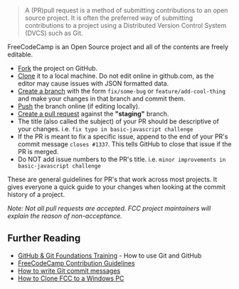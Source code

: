 > A (PR)pull request is a method of submitting contributions to an open source project. It is often the preferred way of submitting contributions to a project using a Distributed Version Control System (DVCS) such as Git.

FreeCodeCamp is an Open Source project and all of the contents are freely editable.

- [Fork](https://help.github.com/articles/fork-a-repo/) the project on GitHub.
- [Clone](https://help.github.com/articles/cloning-a-repository/) it to a local machine.  Do not edit online in github.com, as the editor may cause issues with JSON formatted data.
- [Create a branch](https://help.github.com/articles/creating-and-deleting-branches-within-your-repository/) with the form `fix/some-bug` or `feature/add-cool-thing` and make your changes in that branch and commit them.
- [Push](https://help.github.com/articles/pushing-to-a-remote/) the branch online (if editing locally).
- [Create a pull request](https://help.github.com/articles/creating-a-pull-request/) against the **"staging"** branch.
- The title (also called the subject) of your PR should be descriptive of your changes. i.e. `fix typo in basic-javascript challenge` 
- If the PR is meant to fix a specific issue, append to the end of your PR's commit message `closes #1337`. This tells GitHub to close that issue if the PR is merged.
- Do NOT add issue numbers to the PR's title. i.e. `minor improvements in basic-javascript challenge`

These are general guidelines for PR's that work across most projects. It gives everyone a quick guide to your changes when looking at the commit history of a project. 

*Note:  Not all pull requests are accepted. FCC project maintainers will explain the reason of non-acceptance.*

## Further Reading
* [GitHub & Git Foundations Training](https://www.youtube.com/playlist?list=PLg7s6cbtAD15G8lNyoaYDuKZSKyJrgwB-) - How to use Git and GitHub
* [FreeCodeCamp Contribution Guidelines](https://github.com/FreeCodeCamp/FreeCodeCamp#contributing)
* [How to write Git commit messages](http://chris.beams.io/posts/git-commit/)
* [How to Clone FCC to a Windows PC](https://github.com/FreeCodeCamp/FreeCodeCamp/wiki/How-to-clone-the-FreeCodeCamp-website-on-a-Windows-pc)
